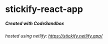 # stickify-react-app
##### Created with CodeSandbox
###### hosted using netlify: https://stickify.netlify.app/

